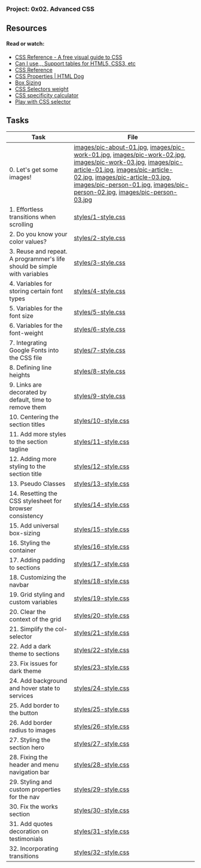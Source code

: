 ### Project: 0x02. Advanced CSS

## Resources

#### Read or watch:

* [CSS Reference - A free visual guide to CSS](https://intranet.alxswe.com/rltoken/MeWjjFdnI4juKMuswMHCDw)
* [Can I use,,, Support tables for HTML5, CSS3, etc](https://intranet.alxswe.com/rltoken/aacSCBKtMfaYb2ut8ADIIw)
* [CSS Reference](https://intranet.alxswe.com/rltoken/IHj5JLS3egRBhskQB5H18w)
* [CSS Properties | HTML Dog](https://intranet.alxswe.com/rltoken/86gOgI3QURbl3jboMjvdBA)
* [Box Sizing](https://intranet.alxswe.com/rltoken/C9A8kyK5eYXel9cNEgOutw)
* [CSS Selectors weight](https://intranet.alxswe.com/rltoken/cJCkolmCPaQS_DOm6ttAuw)
* [CSS specificity calculator](https://intranet.alxswe.com/rltoken/sbxh4s-Q7e6A10dvGIlwpg)
* [Play with CSS selector](https://intranet.alxswe.com/rltoken/1Ui1GLYaGceqw9_9LFw-SQ)
## Tasks

| Task | File |
| ---- | ---- |
| 0. Let's get some images! | [images/pic-about-01.jpg](./images/pic-about-01.jpg), [images/pic-work-01.jpg](./images/pic-work-01.jpg), [images/pic-work-02.jpg](./images/pic-work-02.jpg), [images/pic-work-03.jpg](./images/pic-work-03.jpg), [images/pic-article-01.jpg](./images/pic-article-01.jpg), [images/pic-article-02.jpg](./images/pic-article-02.jpg), [images/pic-article-03.jpg](./images/pic-article-03.jpg), [images/pic-person-01.jpg](./images/pic-person-01.jpg), [images/pic-person-02.jpg](./images/pic-person-02.jpg), [images/pic-person-03.jpg](./images/pic-person-03.jpg) |
| 1. Effortless transitions when scrolling | [styles/1-style.css](./styles/1-style.css) |
| 2. Do you know your color values? | [styles/2-style.css](./styles/2-style.css) |
| 3. Reuse and repeat. A programmer's life should be simple with variables | [styles/3-style.css](./styles/3-style.css) |
| 4. Variables for storing certain font types | [styles/4-style.css](./styles/4-style.css) |
| 5. Variables for the font size | [styles/5-style.css](./styles/5-style.css) |
| 6. Variables for the font-weight | [styles/6-style.css](./styles/6-style.css) |
| 7. Integrating Google Fonts into the CSS file | [styles/7-style.css](./styles/7-style.css) |
| 8. Defining line heights | [styles/8-style.css](./styles/8-style.css) |
| 9. Links are decorated by default, time to remove them | [styles/9-style.css](./styles/9-style.css) |
| 10. Centering the section titles | [styles/10-style.css](./styles/10-style.css) |
| 11. Add more styles to the section tagline | [styles/11-style.css](./styles/11-style.css) |
| 12. Adding more styling to the section title | [styles/12-style.css](./styles/12-style.css) |
| 13. Pseudo Classes | [styles/13-style.css](./styles/13-style.css) |
| 14. Resetting the CSS stylesheet for browser consistency | [styles/14-style.css](./styles/14-style.css) |
| 15. Add universal box-sizing | [styles/15-style.css](./styles/15-style.css) |
| 16. Styling the container | [styles/16-style.css](./styles/16-style.css) |
| 17. Adding padding to sections | [styles/17-style.css](./styles/17-style.css) |
| 18. Customizing the navbar | [styles/18-style.css](./styles/18-style.css) |
| 19. Grid styling and custom variables | [styles/19-style.css](./styles/19-style.css) |
| 20. Clear the context of the grid | [styles/20-style.css](./styles/20-style.css) |
| 21. Simplify the col- selector | [styles/21-style.css](./styles/21-style.css) |
| 22. Add a dark theme to sections | [styles/22-style.css](./styles/22-style.css) |
| 23. Fix issues for dark theme | [styles/23-style.css](./styles/23-style.css) |
| 24. Add background and hover state to services | [styles/24-style.css](./styles/24-style.css) |
| 25. Add border to the button | [styles/25-style.css](./styles/25-style.css) |
| 26. Add border radius to images | [styles/26-style.css](./styles/26-style.css) |
| 27. Styling the section hero | [styles/27-style.css](./styles/27-style.css) |
| 28. Fixing the header and menu navigation bar | [styles/28-style.css](./styles/28-style.css) |
| 29. Styling and custom properties for the nav | [styles/29-style.css](./styles/29-style.css) |
| 30. Fix the works section | [styles/30-style.css](./styles/30-style.css) |
| 31. Add quotes decoration on testimonials | [styles/31-style.css](./styles/31-style.css) |
| 32. Incorporating transitions | [styles/32-style.css](./styles/32-style.css) |
